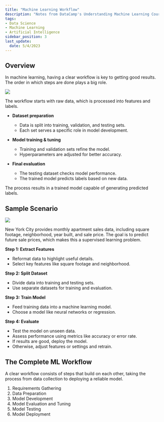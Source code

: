 ```yaml
---
title: "Machine Learning Workflow"
description: "Notes from DataCamp's Understanding Machine Learning Course"
tags: 
- Data Science
- Machine Learning
- Artificial Intelligence
sidebar_position: 3
last_update:
  date: 5/4/2023
---
```



## Overview 

In machine learning, having a clear workflow is key to getting good results. The order in which steps are done plays a big role. 

<div class='img-center'>

![](/img/docs/ml-worklow-diagram-detailed.png)

</div>

The workflow starts with raw data, which is processed into features and labels.  

- **Dataset preparation**  
  - Data is split into training, validation, and testing sets.  
  - Each set serves a specific role in model development.  

- **Model training & tuning**  
  - Training and validation sets refine the model.  
  - Hyperparameters are adjusted for better accuracy.  

- **Final evaluation**  
  - The testing dataset checks model performance.  
  - The trained model predicts labels based on new data.  

The process results in a trained model capable of generating predicted labels.


## Sample Scenario

<div class='img-center'>

![](/img/docs/ml-workflow-nyc.png)

</div>

New York City provides monthly apartment sales data, including square footage, neighborhood, year built, and sale price. The goal is to predict future sale prices, which makes this a supervised learning problem. 

**Step 1: Extract Features**

  - Reformat data to highlight useful details.  
  - Select key features like square footage and neighborhood.  

**Step 2: Split Dataset**

  - Divide data into training and testing sets.  
  - Use separate datasets for training and evaluation.  

**Step 3: Train Model**

  - Feed training data into a machine learning model.  
  - Choose a model like neural networks or regression.  

**Step 4: Evaluate**

  - Test the model on unseen data.  
  - Assess performance using metrics like accuracy or error rate.  
  - If results are good, deploy the model. 
  - Otherwise, adjust features or settings and retrain.


## The Complete ML Workflow

A clear workflow consists of steps that build on each other, taking the process from data collection to deploying a reliable model.

1. Requirements Gathering  
2. Data Preparation  
3. Model Development  
4. Model Evaluation and Tuning  
5. Model Testing  
6. Model Deployment  
